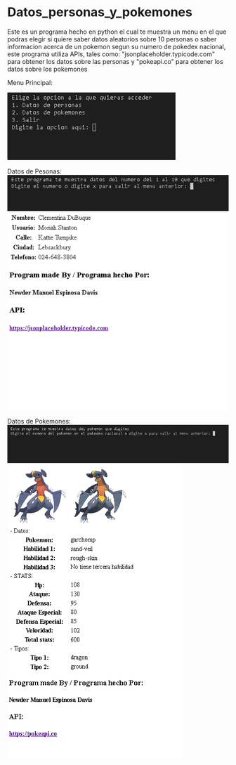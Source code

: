 # Datos_personas_y_pokemones
Este es un programa hecho en python el cual te muestra un menu en el que podras elegir si quiere saber datos aleatorios sobre 10 personas o saber informacion acerca de un pokemon segun su numero de pokedex nacional, este programa utiliza APIs, tales como: "jsonplaceholder.typicode.com" para obtener los datos sobre las personas y "pokeapi.co" para obtener los datos sobre los pokemones

Menu Principal:

![Mi captura de pantalla](Captura1.png)

Datos de Pesonas:
![Mi captura de pantalla](Personas1.png)
![Mi captura de pantalla](Personas2.png)

Datos de Pokemones:
![Mi captura de pantalla](Pokemones1.png)
![Mi captura de pantalla](Pokemones2.png)
